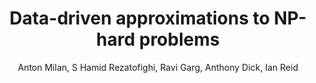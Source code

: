 ---
layout: pub
title: Data-driven approximations to NP-hard problems
author: Anton Milan, S Hamid Rezatofighi, Ravi Garg, Anthony Dick, Ian Reid
year: 2017
paper_link: https://ojs.aaai.org/index.php/AAAI/article/download/10750/10609
publisher: Thirty-First AAAI Conference on Artificial Intelligence (AAAI17)
comments: false
category: blog
---